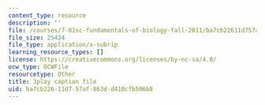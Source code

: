 ```yaml
---
content_type: resource
description: ''
file: /courses/7-01sc-fundamentals-of-biology-fall-2011/ba7cb22611d757af863dd410cfb506b8_htYyCEdc8B4.vtt
file_size: 25424
file_type: application/x-subrip
learning_resource_types: []
license: https://creativecommons.org/licenses/by-nc-sa/4.0/
ocw_type: OCWFile
resourcetype: Other
title: 3play caption file
uid: ba7cb226-11d7-57af-863d-d410cfb506b8
---
```

